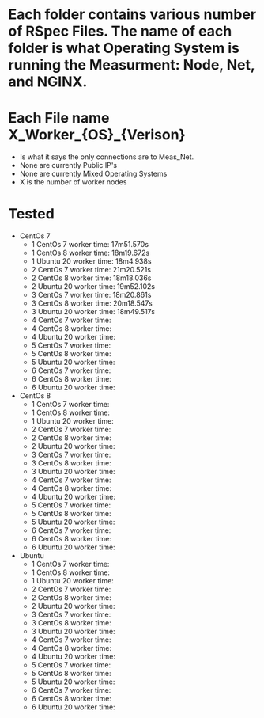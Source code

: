 # Each folder contains various number of RSpec Files. The name of each folder is what Operating System is running the Measurment: Node, Net, and NGINX.

# Each File name X_Worker_{OS}_{Verison}
  - Is what it says the only connections are to Meas_Net.
  - None are currently Public IP's
  - None are currently Mixed Operating Systems
  - X is the number of worker nodes


# Tested 

  - CentOs 7
    - 1 CentOs 7  worker    time: 17m51.570s
    - 1 CentOs 8  worker    time: 18m19.672s
    - 1 Ubuntu 20 worker    time: 18m4.938s
    - 2 CentOs 7  worker    time: 21m20.521s
    - 2 CentOs 8  worker    time: 18m18.036s
    - 2 Ubuntu 20 worker    time: 19m52.102s
    - 3 CentOs 7  worker    time: 18m20.861s
    - 3 CentOs 8  worker    time: 20m18.547s
    - 3 Ubuntu 20 worker    time: 18m49.517s
    - 4 CentOs 7  worker    time: 
    - 4 CentOs 8  worker    time: 
    - 4 Ubuntu 20 worker    time: 
    - 5 CentOs 7  worker    time: 
    - 5 CentOs 8  worker    time: 
    - 5 Ubuntu 20 worker    time: 
    - 6 CentOs 7  worker    time: 
    - 6 CentOs 8  worker    time: 
    - 6 Ubuntu 20 worker    time: 
  - CentOs 8
    - 1 CentOs 7  worker    time: 
    - 1 CentOs 8  worker    time: 
    - 1 Ubuntu 20 worker    time: 
    - 2 CentOs 7  worker    time: 
    - 2 CentOs 8  worker    time: 
    - 2 Ubuntu 20 worker    time: 
    - 3 CentOs 7  worker    time: 
    - 3 CentOs 8  worker    time: 
    - 3 Ubuntu 20 worker    time: 
    - 4 CentOs 7  worker    time: 
    - 4 CentOs 8  worker    time: 
    - 4 Ubuntu 20 worker    time: 
    - 5 CentOs 7  worker    time: 
    - 5 CentOs 8  worker    time: 
    - 5 Ubuntu 20 worker    time: 
    - 6 CentOs 7  worker    time: 
    - 6 CentOs 8  worker    time: 
    - 6 Ubuntu 20 worker    time:  
  - Ubuntu
    - 1 CentOs 7  worker    time: 
    - 1 CentOs 8  worker    time: 
    - 1 Ubuntu 20 worker    time: 
    - 2 CentOs 7  worker    time: 
    - 2 CentOs 8  worker    time: 
    - 2 Ubuntu 20 worker    time: 
    - 3 CentOs 7  worker    time: 
    - 3 CentOs 8  worker    time: 
    - 3 Ubuntu 20 worker    time: 
    - 4 CentOs 7  worker    time: 
    - 4 CentOs 8  worker    time: 
    - 4 Ubuntu 20 worker    time: 
    - 5 CentOs 7  worker    time: 
    - 5 CentOs 8  worker    time: 
    - 5 Ubuntu 20 worker    time: 
    - 6 CentOs 7  worker    time: 
    - 6 CentOs 8  worker    time: 
    - 6 Ubuntu 20 worker    time:  